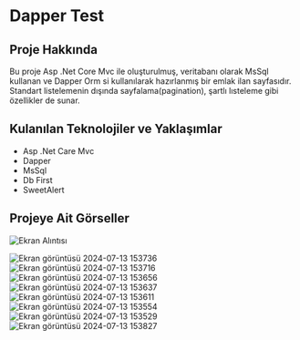 # Dapper Test

## Proje Hakkında
Bu proje Asp .Net Core Mvc ile oluşturulmuş, veritabanı olarak MsSql kullanan ve Dapper Orm si kullanılarak hazırlanmış bir emlak ilan sayfasıdır.
Standart listelemenin dışında sayfalama(pagination), şartlı lısteleme gibi özellikler de sunar.

## Kulanılan Teknolojiler ve Yaklaşımlar
- Asp .Net Care Mvc
- Dapper
- MsSql
- Db First
- SweetAlert

## Projeye Ait Görseller
![Ekran Alıntısı](https://github.com/user-attachments/assets/fdea6a02-a49f-4439-a234-2faebab109bd)

![Ekran görüntüsü 2024-07-13 153736](https://github.com/user-attachments/assets/928936ee-ccf4-416a-96e7-4b936c9c4127)
![Ekran görüntüsü 2024-07-13 153716](https://github.com/user-attachments/assets/f746e117-7b95-4f18-ada9-a9200a5d0f8d)
![Ekran görüntüsü 2024-07-13 153656](https://github.com/user-attachments/assets/91bd6d09-edaf-4faf-becc-4de8a9b579d7)
![Ekran görüntüsü 2024-07-13 153637](https://github.com/user-attachments/assets/1672f844-69e9-43a1-9ae9-ef84adcd56c0)
![Ekran görüntüsü 2024-07-13 153611](https://github.com/user-attachments/assets/ebb2154f-f663-4a1d-9cc2-1a37c5502646)
![Ekran görüntüsü 2024-07-13 153554](https://github.com/user-attachments/assets/4567ce9b-8e32-4b92-a815-69a0498d414e)
![Ekran görüntüsü 2024-07-13 153529](https://github.com/user-attachments/assets/6e0c894b-c397-4d2c-a35d-2f80433355e8)
![Ekran görüntüsü 2024-07-13 153827](https://github.com/user-attachments/assets/10bc77bd-1f3e-4865-bdd3-6ca9f1bcff3a)
